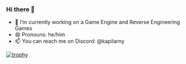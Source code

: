 ### Hi there 👋

- 🔭 I’m currently working on a Game Engine and Reverse Engineering Games
- 😄 Pronouns: he/him
- 📫 You can reach me on Discord: @kapilarny

[![trophy](https://github-profile-trophy.vercel.app/?username=Kapilarny)](https://github.com/ryo-ma/github-profile-trophy)
